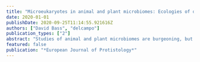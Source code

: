 ```yaml
---
title: "Microeukaryotes in animal and plant microbiomes: Ecologies of disease?"
date: 2020-01-01
publishDate: 2020-09-25T11:14:55.921616Z
authors: ["David Bass", "delcampo"]
publication_types: ["2"]
abstract: "Studies of animal and plant microbiomes are burgeoning, but the majority of these focus on bacteria and rarely include microeukaryotes other than fungi. However, there is growing evidence that microeukaryotes living on and in larger organisms (e.g. plants, animals, macroalgae) are diverse and in many cases abundant. We present here a new combination of ‘anti-metazoan’ primers: 574*f–UNonMet_DB that amplify a wide diversity of microeukaryotes including some groups that are difficult to amplify using other primer combinations. While many groups of microeukaryotic parasites are recognised, myriad other microeukaryotes are associated with hosts as previously unknown parasites (often genetically divergent so difficult to amplify using standard PCR primers), opportunistic parasites, commensals, and other ecto- and endo-symbionts, across the ‘symbiotic continuum'. These fulfil a wide range of roles from pathogenesis to mutually beneficial symbioses, but mostly their roles are unknown and likely fall somewhere along this spectrum, with the potential to switch the nature of their interactions with the host under different conditions. The composition and dynamics of host-associated microbial communities are also increasingly recognised as important moderators of host health. This ‘pathobiome’ approach to understanding disease is beginning to supercede a one-pathogen-one-disease paradigm, which cannot sufficiently explain many disease scenarios."
featured: false
publication: "*European Journal of Protistology*"
---
```

